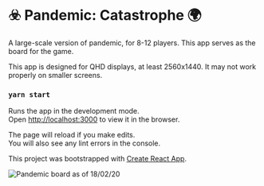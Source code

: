# ☣️ Pandemic: Catastrophe 🌍

A large-scale version of pandemic, for 8-12 players. This app serves as the board for the game.

This app is designed for QHD displays, at least 2560x1440. It may not work properly on smaller screens.

### `yarn start`

Runs the app in the development mode.<br />
Open [http://localhost:3000](http://localhost:3000) to view it in the browser.

The page will reload if you make edits.<br />
You will also see any lint errors in the console.

This project was bootstrapped with [Create React App](https://github.com/facebook/create-react-app).

![Pandemic board as of 18/02/20](https://user-images.githubusercontent.com/32373811/74722427-d0033380-5230-11ea-9e10-090743cc34e2.png)

